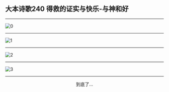 
## 大本诗歌240 得救的证实与快乐-与神和好
        
<div id="aplayer0"></div>

---

<img alt="0" data-original="https://cdn.jsdelivr.net/gh/k34869/shi/data/d0239/0">

---

<img alt="1" data-original="https://cdn.jsdelivr.net/gh/k34869/shi/data/d0239/1">

---

<img alt="2" data-original="https://cdn.jsdelivr.net/gh/k34869/shi/data/d0239/2">

---

<img alt="3" data-original="https://cdn.jsdelivr.net/gh/k34869/shi/data/d0239/3">

---

<p style="text-align: center">到底了...</p>

<script src="/js/dist-view.js"></script>

<script>
MAIN.id = 'd0239';
        
const ap0 = new APlayer({
    container: document.getElementById('aplayer0'),
    volume: 1,
    loop: 'none',
    preload: 'none',
    audio: [{
        name: '大本诗歌240.mp3',
        artist: '大本诗歌',
        url: 'https://res.wx.qq.com/voice/getvoice?mediaid=MzI0NTk3MDM5M18yMjQ3NDkwNTQy',
        cover: '/favicon'
    }]
});
</script>
